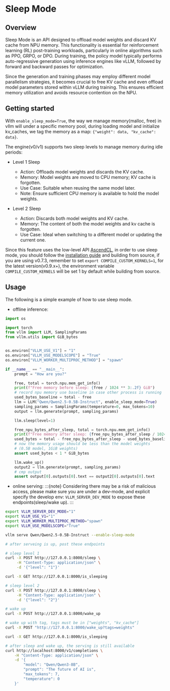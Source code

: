 # Sleep Mode

## Overview

Sleep Mode is an API designed to offload model weights and discard KV cache from NPU memory. This functionality is essential for reinforcement learning (RL) post-training workloads, particularly in online algorithms such as PPO, GRPO, or DPO. During training, the policy model typically performs auto-regressive generation using inference engines like vLLM, followed by forward and backward passes for optimization.

Since the generation and training phases may employ different model parallelism strategies, it becomes crucial to free KV cache and even offload model parameters stored within vLLM during training. This ensures efficient memory utilization and avoids resource contention on the NPU.


## Getting started

With `enable_sleep_mode=True`, the way we manage memory(malloc, free) in vllm will under a specific memory pool, during loading model and initialize kv_caches, we tag the memory as a map: `{"weight": data, "kv_cache": data}`.

The engine(v0/v1) supports two sleep levels to manage memory during idle periods:

- Level 1 Sleep
    - Action: Offloads model weights and discards the KV cache.
    - Memory: Model weights are moved to CPU memory; KV cache is forgotten.
    - Use Case: Suitable when reusing the same model later.
    - Note: Ensure sufficient CPU memory is available to hold the model weights.

- Level 2 Sleep
    - Action: Discards both model weights and KV cache.
    - Memory: The content of both the model weights and kv cache is forgotten.
    - Use Case: Ideal when switching to a different model or updating the current one.

Since this feature uses the low-level API [AscendCL](https://www.hiascend.com/document/detail/zh/CANNCommunityEdition/82RC1alpha002/API/appdevgapi/appdevgapi_07_0000.html), in order to use sleep mode, you should follow the [installation guide](https://vllm-ascend.readthedocs.io/en/latest/installation.html) and building from source, if you are using v0.7.3, remember to set `export COMPILE_CUSTOM_KERNELS=1`, for the latest version(v0.9.x+), the environment variable `COMPILE_CUSTOM_KERNELS` will be set 1 by default while building from source.

## Usage

The following is a simple example of how to use sleep mode.

- offline inference:

````python
import os

import torch
from vllm import LLM, SamplingParams
from vllm.utils import GiB_bytes


os.environ["VLLM_USE_V1"] = "1"
os.environ["VLLM_USE_MODELSCOPE"] = "True"
os.environ["VLLM_WORKER_MULTIPROC_METHOD"] = "spawn"

if __name__ == "__main__":
    prompt = "How are you?"

    free, total = torch.npu.mem_get_info()
    print(f"Free memory before sleep: {free / 1024 ** 3:.2f} GiB")
    # record npu memory use baseline in case other process is running
    used_bytes_baseline = total - free
    llm = LLM("Qwen/Qwen2.5-0.5B-Instruct", enable_sleep_mode=True)
    sampling_params = SamplingParams(temperature=0, max_tokens=10)
    output = llm.generate(prompt, sampling_params)

    llm.sleep(level=1)

    free_npu_bytes_after_sleep, total = torch.npu.mem_get_info()
    print(f"Free memory after sleep: {free_npu_bytes_after_sleep / 1024 ** 3:.2f} GiB")
    used_bytes = total - free_npu_bytes_after_sleep - used_bytes_baseline
    # now the memory usage should be less than the model weights
    # (0.5B model, 1GiB weights)
    assert used_bytes < 1 * GiB_bytes

    llm.wake_up()
    output2 = llm.generate(prompt, sampling_params)
    # cmp output
    assert output[0].outputs[0].text == output2[0].outputs[0].text
````

- online serving:
:::{note}
Considering there may be a risk of malicious access, please make sure you are under a dev-mode, and explicit specify the develop env: `VLLM_SERVER_DEV_MODE` to expose these endpoints(sleep/wake up).
:::

```bash
export VLLM_SERVER_DEV_MODE="1"
export VLLM_USE_V1="1"
export VLLM_WORKER_MULTIPROC_METHOD="spawn"
export VLLM_USE_MODELSCOPE="True"

vllm serve Qwen/Qwen2.5-0.5B-Instruct --enable-sleep-mode

# after serveing is up, post these endpoints

# sleep level 1
curl -X POST http://127.0.0.1:8000/sleep \
     -H "Content-Type: application/json" \
     -d '{"level": "1"}'

curl -X GET http://127.0.0.1:8000/is_sleeping

# sleep level 2
curl -X POST http://127.0.0.1:8000/sleep \
     -H "Content-Type: application/json" \
     -d '{"level": "2"}'

# wake up
curl -X POST http://127.0.0.1:8000/wake_up

# wake up with tag, tags must be in ["weights", "kv_cache"]
curl -X POST "http://127.0.0.1:8000/wake_up?tags=weights"

curl -X GET http://127.0.0.1:8000/is_sleeping

# after sleep and wake up, the serving is still available
curl http://localhost:8000/v1/completions \
    -H "Content-Type: application/json" \
    -d '{
        "model": "Qwen/Qwen3-8B",
        "prompt": "The future of AI is",
        "max_tokens": 7,
        "temperature": 0
    }'

```